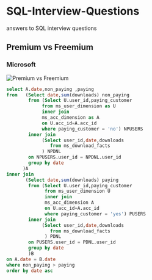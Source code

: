 # SQL-Interview-Questions
answers to SQL interview questions

## Premium vs Freemium
### Microsoft 
![Premium vs Freemium](https://drive.google.com/uc?id=1U62og3lE5vsHPx5pCeXlIeNZDqq7auz3)

```sql
select A.date,non_paying ,paying
from   (Select date,sum(downloads) non_paying
        from (Select U.user_id,paying_customer
             from ms_user_dimension as U
             inner join 
             ms_acc_dimension as A
             on U.acc_id=A.acc_id
             where paying_customer = 'no') NPUSERS
        inner join 
             (Select user_id,date,downloads
                from ms_download_facts
             ) NPDNL
        on NPUSERS.user_id = NPDNL.user_id
        group by date
      )A
inner join
       (Select date,sum(downloads) paying
        from (Select U.user_id,paying_customer
              from ms_user_dimension U
              inner join 
              ms_acc_dimension A
              on U.acc_id=A.acc_id
              where paying_customer = 'yes') PUSERS
        inner join
             (Select user_id,date,downloads
                from ms_download_facts
              ) PDNL
        on PUSERS.user_id = PDNL.user_id
        group by date
        )B
on A.date = B.date
where non_paying > paying
order by date asc
```


